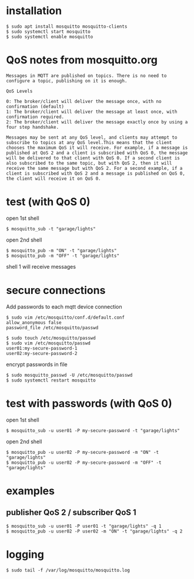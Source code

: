 # installation
```
$ sudo apt install mosquitto mosquitto-clients
$ sudo systemctl start mosquitto
$ sudo systemctl enable mosquitto
```


# QoS notes from mosquitto.org
```
Messages in MQTT are published on topics. There is no need to configure a topic, publishing on it is enough. 

QoS Levels

0: The broker/client will deliver the message once, with no confirmation (default)
1: The broker/client will deliver the message at least once, with confirmation required.
2: The broker/client will deliver the message exactly once by using a four step handshake.

Messages may be sent at any QoS level, and clients may attempt to subscribe to topics at any QoS level.This means that the client chooses the maximum QoS it will receive. For example, if a message is published at QoS 2 and a client is subscribed with QoS 0, the message will be delivered to that client with QoS 0. If a second client is also subscribed to the same topic, but with QoS 2, then it will receive the same message but with QoS 2. For a second example, if a client is subscribed with QoS 2 and a message is published on QoS 0, the client will receive it on QoS 0.
```
# test (with QoS 0)
open 1st shell
```
$ mosquitto_sub -t "garage/lights"
```

open 2nd shell
```
$ mosquitto_pub -m "ON" -t "garage/lights"
$ mosquitto_pub -m "OFF" -t "garage/lights"
```

shell 1 will receive messages

# secure connections
Add passwords to each mqtt device connection
```
$ sudo vim /etc/mosquitto/conf.d/default.conf
allow_anonymous false
password_file /etc/mosquitto/passwd

$ sudo touch /etc/mosquitto/passwd
$ sudo vim /etc/mosquitto/passwd
user01:my-secure-password-1
user02:my-secure-password-2
```

encrypt passwords in file
```
$ sudo mosquitto_passwd -U /etc/mosquitto/passwd
$ sudo systemctl restart mosquitto
```

# test with passwords (with QoS 0)
open 1st shell
```
$ mosquitto_sub -u user01 -P my-secure-password -t "garage/lights"
```

open 2nd shell
```
$ mosquitto_pub -u user02 -P my-secure-password -m "ON" -t "garage/lights"
$ mosquitto_pub -u user02 -P my-secure-password -m "OFF" -t "garage/lights"
```

# examples

## publisher QoS 2 / subscriber QoS 1
```
$ mosquitto_sub -u user01 -P user01 -t "garage/lights" -q 1
$ mosquitto_pub -u user02 -P user02 -m "ON" -t "garage/lights" -q 2
```

# logging
```
$ sudo tail -f /var/log/mosquitto/mosquitto.log
```

